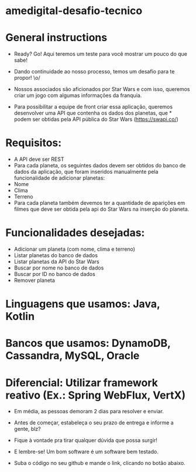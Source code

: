 # amedigital-desafio-tecnico

# General instructions
* Ready? Go! Aqui teremos um teste para você mostrar um pouco do que sabe!
* Dando continuidade ao nosso processo, temos um desafio para te propor! \o/



* Nossos associados são aficionados por Star Wars e com isso, queremos criar um jogo com algumas informações da franquia.

* Para possibilitar a equipe de front criar essa aplicação, queremos desenvolver uma API que contenha os dados dos planetas, que * podem ser obtidas pela API pública do Star Wars (https://swapi.co/)

# Requisitos:

* A API deve ser REST
* Para cada planeta, os seguintes dados devem ser obtidos do banco de dados da aplicação, que foram inseridos manualmente pela funcionalidade de adicionar planetas:
* Nome
* Clima
* Terreno
* Para cada planeta também devemos ter a quantidade de aparições em filmes que deve ser obtida pela api do Star Wars na inserção do planeta.


# Funcionalidades desejadas:

* Adicionar um planeta (com nome, clima e terreno)
* Listar planetas do banco de dados
* Listar planetas da API do Star Wars
* Buscar por nome no banco de dados
* Buscar por ID no banco de dados
* Remover planeta


# Linguagens que usamos: Java, Kotlin

# Bancos que usamos: DynamoDB, Cassandra, MySQL, Oracle

# Diferencial: Utilizar framework reativo (Ex.: Spring WebFlux, VertX)



* Em média, as pessoas demoram 2 dias para resolver e enviar.

* Antes de começar, estabeleça o seu prazo de entrega e informe a gente, blz?

* Fique à vontade pra tirar qualquer dúvida que possa surgir!



* E lembre-se! Um bom software é um software bem testado.

* Suba o código no seu github e mande o link, clicando no botão abaixo.
